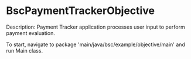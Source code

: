 # BscPaymentTrackerObjective

Description:
Payment Tracker application processes user input to perform payment evaluation.

To start, navigate to package 'main/java/bsc/example/objective/main' and run Main class. 
